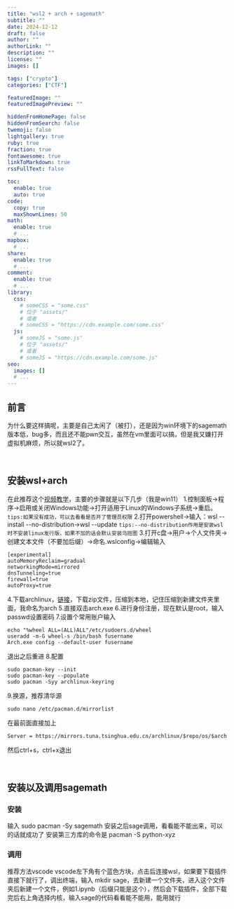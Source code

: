 ```yaml
---
title: "wsl2 + arch + sagemath"
subtitle: ""
date: 2024-12-12
draft: false
author: ""
authorLink: ""
description: ""
license: ""
images: []

tags: ["crypto"]
categories: ["CTF"]

featuredImage: ""
featuredImagePreview: ""

hiddenFromHomePage: false
hiddenFromSearch: false
twemoji: false
lightgallery: true
ruby: true
fraction: true
fontawesome: true
linkToMarkdown: true
rssFullText: false

toc:
  enable: true
  auto: true
code:
  copy: true
  maxShownLines: 50
math:
  enable: true
  # ...
mapbox:
  # ...
share:
  enable: true
  # ...
comment:
  enable: true
  # ...
library:
  css:
    # someCSS = "some.css"
    # 位于 "assets/"
    # 或者
    # someCSS = "https://cdn.example.com/some.css"
  js:
    # someJS = "some.js"
    # 位于 "assets/"
    # 或者
    # someJS = "https://cdn.example.com/some.js"
seo:
  images: []
  # ...
---
```


## 前言
为什么要这样搞呢，主要是自己太闲了（被打），还是因为win环境下的sagemath版本低，bug多，而且还不能pwn交互，虽然在vm里面可以搞，但是我又嫌打开虚拟机麻烦，所以就wsl2了。

<br>

## 安装wsl+arch
在此推荐这个[视频教学](https://www.bilibili.com/video/BV1Ae411v798?vd_source=4b59b7952acd90b154bddabab8cfb111 "视频教学")，主要的步骤就是以下几步（我是win11）
1.控制面板&rarr;程序&rarr;启用或关闭Windows功能&rarr;打开适用于Linux的Windows子系统&rarr;重启。
`tips:如果没有成功，可以去看看是否开了管理员权限`
2.打开powershell&rarr;输入：wsl --install --no-distribution&rarr;wsl --update
`tips:--no-distribution作用是安装wsl时不安装linux发行版，如果不加的话会默认安装乌班图`
3.打开c盘&rarr;用户&rarr;个人文件夹&rarr;创建文本文件（不要加后缀）&rarr;命名.wslconfig&rarr;编辑输入
```
[experimental]
autoMemoryReclaim=gradual
networkingMode=mirrored
dnsTunneling=true
firewall=true
autoProxy=true
```
4.下载archlinux，[链接](https://github.com/yuk7/ArchWSL/releases/tag/24.4.28.0 "链接")，下载zip文件，压缩到本地，记住压缩到新建文件夹里面，我命名为arch
5.直接双击arch.exe
6.进行身份注册，现在默认是root，输入passwd设置密码
7.设置个常用账户输入
```
echo "%wheel ALL=(ALL)ALL"/etc/sudoers.d/wheel
useradd -m-G wheel-s /bin/bash fusername
Arch.exe config --default-user fusername
```
退出之后重进
8.配置
```
sudo pacman-key --init
sudo pacman-key --populate
sudo pacman -Syy archlinux-keyring
```
9.换源，推荐清华源
```
sudo nano /etc/pacman.d/mirrorlist
```
在最前面直接加上
```
Server = https://mirrors.tuna.tsinghua.edu.cn/archlinux/$repo/os/$arch
```
然后ctrl+s，ctrl+x退出

<br>

## 安装以及调用sagemath
### 安装
输入 sudo pacman -Sy sagemath
安装之后sage调用，看看能不能出来，可以的话就成功了
安装第三方库的命令是 pacman -S python-xyz
<br>
### 调用
推荐方法vscode
vscode左下角有个蓝色方块，点击后连接wsl，如果要下载插件直接下就行了，调出终端，输入 mkdir sage，去新建一个文件夹，进入这个文件夹后新建一个文件，例如1.ipynb（后缀只能是这个），然后会下载插件，全部下载完后右上角选择内核，输入sage的代码看看能不能用，能用就行

